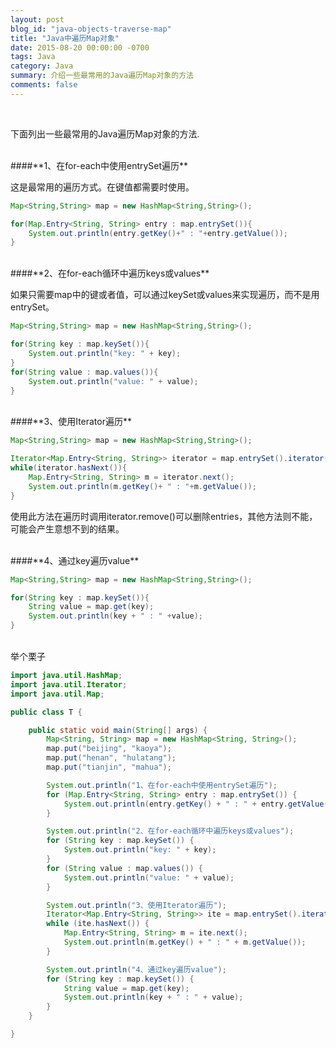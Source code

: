 ```yaml
---
layout: post
blog_id: "java-objects-traverse-map"
title: "Java中遍历Map对象"
date: 2015-08-20 00:00:00 -0700
tags: Java
category: Java
summary: 介绍一些最常用的Java遍历Map对象的方法
comments: false
---
```

</br>

下面列出一些最常用的Java遍历Map对象的方法.

</br>
####**1、在for-each中使用entrySet遍历**

这是最常用的遍历方式。在键值都需要时使用。

```java
Map<String,String> map = new HashMap<String,String>();

for(Map.Entry<String, String> entry : map.entrySet()){
    System.out.println(entry.getKey()+" : "+entry.getValue());
}
```

</br>
####**2、在for-each循环中遍历keys或values**

如果只需要map中的键或者值，可以通过keySet或values来实现遍历，而不是用entrySet。

```java
Map<String,String> map = new HashMap<String,String>();

for(String key : map.keySet()){
    System.out.println("key: " + key);
}
for(String value : map.values()){
    System.out.println("value: " + value);
}
```

</br>
####**3、使用Iterator遍历**

```java
Map<String,String> map = new HashMap<String,String>();

Iterator<Map.Entry<String, String>> iterator = map.entrySet().iterator();
while(iterator.hasNext()){
    Map.Entry<String, String> m = iterator.next();
    System.out.println(m.getKey()+ " : "+m.getValue());
}
```

使用此方法在遍历时调用iterator.remove()可以删除entries，其他方法则不能，可能会产生意想不到的结果。

</br>
####**4、通过key遍历value**

```java
Map<String,String> map = new HashMap<String,String>();

for(String key : map.keySet()){
    String value = map.get(key);
    System.out.println(key + " : " +value);
}
```

</br>
举个栗子

```java
import java.util.HashMap;
import java.util.Iterator;
import java.util.Map;

public class T {

    public static void main(String[] args) {
        Map<String, String> map = new HashMap<String, String>();
        map.put("beijing", "kaoya");
        map.put("henan", "hulatang");
        map.put("tianjin", "mahua");

        System.out.println("1、在for-each中使用entrySet遍历");
        for (Map.Entry<String, String> entry : map.entrySet()) {
            System.out.println(entry.getKey() + " : " + entry.getValue());
        }

        System.out.println("2、在for-each循环中遍历keys或values");
        for (String key : map.keySet()) {
            System.out.println("key: " + key);
        }
        for (String value : map.values()) {
            System.out.println("value: " + value);
        }

        System.out.println("3、使用Iterator遍历");
        Iterator<Map.Entry<String, String>> ite = map.entrySet().iterator();
        while (ite.hasNext()) {
            Map.Entry<String, String> m = ite.next();
            System.out.println(m.getKey() + " : " + m.getValue());
        }

        System.out.println("4、通过key遍历value");
        for (String key : map.keySet()) {
            String value = map.get(key);
            System.out.println(key + " : " + value);
        }
    }

}
```

</br>